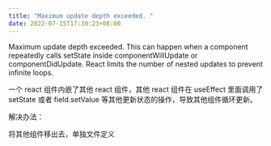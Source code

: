 ```yaml
---
title: "Maximum update depth exceeded. "
date: 2022-07-15T17:39:23+08:00
---
```


Maximum update depth exceeded. This can happen when a component repeatedly calls setState inside componentWillUpdate or componentDidUpdate. React limits the number of nested updates to prevent infinite loops.

一个 react 组件内嵌了其他 react 组件，其他 react 组件在 useEffect 里面调用了 setState 或者 field.setValue 等其他更新状态的操作，导致其他组件循环更新。

解决办法：

将其他组件移出去，单独文件定义
